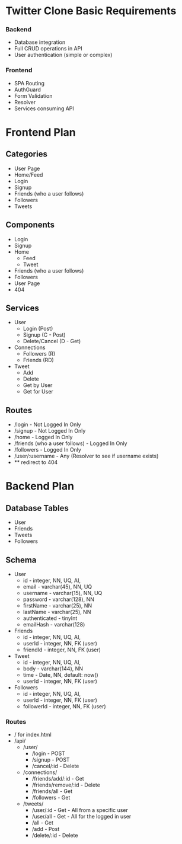 # Twitter Clone Basic Requirements

### Backend
* Database integration
* Full CRUD operations in API
* User authentication (simple or complex)

### Frontend
* SPA Routing
* AuthGuard
* Form Validation
* Resolver
* Services consuming API

# Frontend Plan
## Categories
* User Page
* Home/Feed
* Login
* Signup
* Friends (who a user follows)
* Followers
* Tweets


## Components
* Login
* Signup
* Home
    * Feed 
    * Tweet
* Friends (who a user follows)
* Followers
* User Page
* 404

## Services
* User
    * Login (Post)
    * Signup (C - Post)
    * Delete/Cancel (D - Get)
* Connections
    * Followers (R)
    * Friends (RD)
* Tweet
    * Add
    * Delete
    * Get by User
    * Get for User

## Routes
* /login - Not Logged In Only
* /signup - Not Logged In Only
* /home - Logged In Only
* /friends (who a user follows) - Logged In Only
* /followers - Logged In Only
* /user/:username - Any (Resolver to see if username exists)
* ** redirect to 404


# Backend Plan

## Database Tables
* User
* Friends
* Tweets
* Followers

## Schema
* User
    * id - integer, NN, UQ, AI,
    * email - varchar(45), NN, UQ
    * username - varchar(15), NN, UQ
    * password - varchar(128), NN
    * firstName - varchar(25), NN
    * lastName - varchar(25), NN
    * authenticated - tinyInt
    * emailHash - varchar(128)
* Friends
    * id - integer, NN, UQ, AI,
    * userId - integer, NN, FK (user)
    * friendId - integer, NN, FK (user)
* Tweet
    * id - integer, NN, UQ, AI,
    * body - varchar(144), NN
    * time - Date, NN, default: now()
    * userId - integer, NN, FK (user)
* Followers
    * id - integer, NN, UQ, AI,
    * userId - integer, NN, FK (user)
    * followerId - integer, NN, FK (user) 

### Routes
* / for index.html
* /api/
    * /user/
        * /login - POST
        * /signup - POST
        * /cancel/:id - Delete
    * /connections/
        * /friends/add/:id - Get
        * /friends/remove/:id - Delete
        * /friends/all - Get
        * /followers - Get
    * /tweets/
        * /user/:id - Get - All from a specific user
        * /user/all - Get - All for the logged in user
        * /all - Get
        * /add - Post
        * /delete/:id - Delete